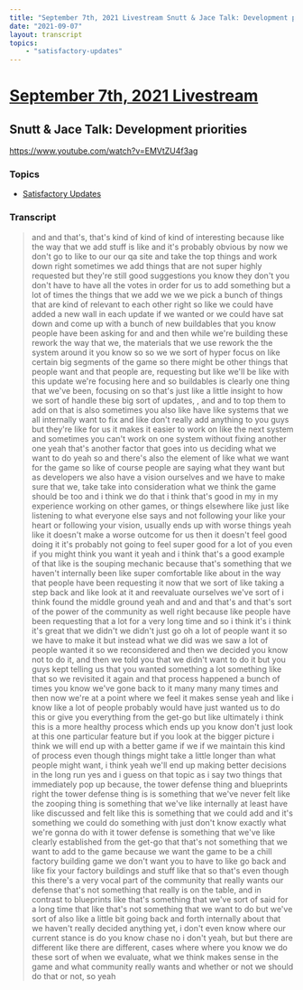 ```yaml
---
title: "September 7th, 2021 Livestream Snutt & Jace Talk: Development priorities"
date: "2021-09-07"
layout: transcript
topics:
    - "satisfactory-updates"
---
```

# [September 7th, 2021 Livestream](../2021-09-07.md)
## Snutt & Jace Talk: Development priorities
https://www.youtube.com/watch?v=EMVtZU4f3ag

### Topics
* [Satisfactory Updates](../topics/satisfactory-updates.md)

### Transcript

> and and that's, that's kind of kind of kind of interesting because like the way that we add stuff is like and it's probably obvious by now we don't go to like to our our qa site and take the top things and work down right sometimes we add things that are not super highly requested but they're still good suggestions you know they don't you don't have to have all the votes in order for us to add something but a lot of times the things that we add we we we pick a bunch of things that are kind of relevant to each other right so like we could have added a new wall in each update if we wanted or we could have sat down and come up with a bunch of new buildables that you know people have been asking for and and then while we're building these rework the way that we, the materials that we use rework the the system around it you know so so we we sort of hyper focus on like certain big segments of the game so there might be other things that people want and that people are, requesting but like we'll be like with this update we're focusing here and so buildables is clearly one thing that we've been, focusing on so that's just like a little insight to how we sort of handle these big sort of updates, , and and to top them to add on that is also sometimes you also like have like systems that we all internally want to fix and like don't really add anything to you guys but they're like for us it makes it easier to work on like the next system and sometimes you can't work on one system without fixing another one yeah that's another factor that goes into us deciding what we want to do yeah so and there's also the element of like what we want for the game so like of course people are saying what they want but as developers we also have a vision ourselves and we have to make sure that we, take take into consideration what we think the game should be too and i think we do that i think that's good in my in my experience working on other games, or things elsewhere like just like listening to what everyone else says and not following your like your heart or following your vision, usually ends up with worse things yeah like it doesn't make a worse outcome for us then it doesn't feel good doing it it's probably not going to feel super good for a lot of you even if you might think you want it yeah and i think that's a good example of that like is the souping mechanic because that's something that we haven't internally been like super comfortable like about in the way that people have been requesting it now that we sort of like taking a step back and like look at it and reevaluate ourselves we've sort of i think found the middle ground yeah and and and that's and that's sort of the power of the community as well right because like people have been requesting that a lot for a very long time and so i think it's i think it's great that we didn't we didn't just go oh a lot of people want it so we have to make it but instead what we did was we saw a lot of people wanted it so we reconsidered and then we decided you know not to do it, and then we told you that we didn't want to do it but you guys kept telling us that you wanted something a lot something like that so we revisited it again and that process happened a bunch of times you know we've gone back to it many many many times and then now we're at a point where we feel it makes sense yeah and like i know like a lot of people probably would have just wanted us to do this or give you everything from the get-go but like ultimately i think this is a more healthy process which ends up you know don't just look at this one particular feature but if you look at the bigger picture i think we will end up with a better game if we if we maintain this kind of process even though things might take a little longer than what people might want, i think yeah we'll end up making better decisions in the long run yes and i guess on that topic as i say two things that immediately pop up because, the tower defense thing and blueprints right the tower defense thing is is something that we've never felt like the zooping thing is something that we've like internally at least have like discussed and felt like this is something that we could add and it's something we could do something with just don't know exactly what we're gonna do with it tower defense is something that we've like clearly established from the get-go that that's not something that we want to add to the game because we want the game to be a chill factory building game we don't want you to have to like go back and like fix your factory buildings and stuff like that so that's even though this there's a very vocal part of the community that really wants our defense that's not something that really is on the table, and in contrast to blueprints like that's something that we've sort of said for a long time that like that's not something that we want to do but we've sort of also like a little bit going back and forth internally about that we haven't really decided anything yet, i don't even know where our current stance is do you know chase no i don't yeah, but but there are different like there are different, cases where where you know we do these sort of when we evaluate, what we think makes sense in the game and what community really wants and whether or not we should do that or not, so yeah
